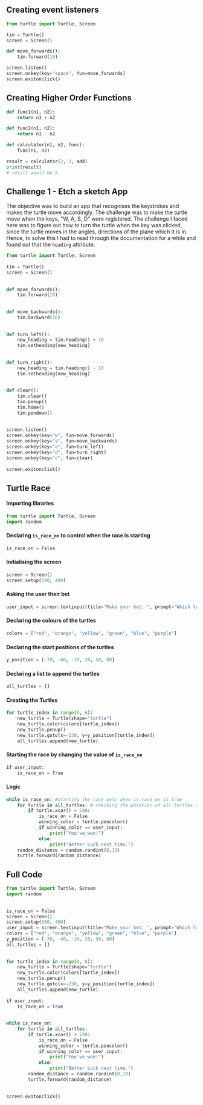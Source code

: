 ## Creating event listeners
```py
from turtle import Turtle, Screen

tim = Turtle()
screen = Screen()

def move_forwards():
	tim.forward(10)

screen.listen()
screen.onkey(key="space", fun=move_forwards)
screen.exitonclick()
```

## Creating Higher Order Functions
```py
def func1(n1, n2):
	return n1 + n2

def func2(n1, n2):
	return n1 - n2

def calculator(n1, n2, func):
	func(n1, n2)

result = calculator(2, 3, add)
print(result) 
# result would be 5
```

## Challenge 1 - Etch a sketch App
The objective was to build an app that recognises the keystrokes and makes the turtle move accordingly. The challenge was to make the turtle move when the keys, "W, A, S, D" were registered. The challenge I faced here was to figure out how to turn the turtle when the key was clicked, since the turtle moves in the angles, directions of the plane which it is in. Hence, to solve this I had to read through the documentation for a while and found out that the `heading` attribute.
```py
from turtle import Turtle, Screen  
  
tim = Turtle()  
screen = Screen()  
  
  
def move_forwards():  
    tim.forward(10)  
  
  
def move_backwards():  
    tim.backward(10)  
  
  
def turn_left():  
    new_heading = tim.heading() + 10  
    tim.setheading(new_heading)  
  
  
def turn_right():  
    new_heading = tim.heading() - 10  
    tim.setheading(new_heading)  
  
  
def clear():  
    tim.clear()  
    tim.penup()  
    tim.home()  
    tim.pendown()  
  
  
screen.listen()  
screen.onkey(key="w", fun=move_forwards)  
screen.onkey(key="s", fun=move_backwards)  
screen.onkey(key="a", fun=turn_left)  
screen.onkey(key="d", fun=turn_right)  
screen.onkey(key="c", fun=clear)  
  
screen.exitonclick()
```

## Turtle Race
#### Importing libraries
```py
from turtle import Turtle, Screen  
import random
```

#### Declaring `is_race_on` to control when the race is starting
```py
is_race_on = False
```

#### Initialising the screen
```py
screen = Screen()  
screen.setup(500, 400)
```

#### Asking the user their bet
```py
user_input = screen.textinput(title="Make your bet: ", prompt="Which turtle will win the race? Enter a color: ")
```

#### Declaring the colours of the turtles
```py
colors = ["red", "orange", "yellow", "green", "blue", "purple"]
```

#### Declaring the start positions of the turtles
```py
y_position = [-70, -40, -10, 20, 50, 80]
```

#### Declaring a list to append the turtles
```py
all_turtles = []
```

#### Creating the Turtles
```py
for turtle_index in range(0, 6):  
    new_turtle = Turtle(shape="turtle")  
    new_turtle.color(colors[turtle_index])  
    new_turtle.penup()  
    new_turtle.goto(x=-230, y=y_position[turtle_index])  
    all_turtles.append(new_turtle)
```

#### Starting the race by changing the value of `is_race_on`
```py
if user_input:  
    is_race_on = True
```

#### Logic
```py
while is_race_on: #starting the race only when is_race_on is true
	for turtle in all_turtles: # checking the position of all turtles and declaring the speed of the turtles
		if turtle.xcor() > 230:  
		    is_race_on = False  
		    winning_color = turtle.pencolor()  
		    if winning_color == user_input:  
		        print("You've won!")  
		    else:  
		        print("Better Luck next time.")
    random_distance = random.randint(0,10)  
	turtle.forward(random_distance)
```

## Full Code
```py
from turtle import Turtle, Screen  
import random  
  
  
is_race_on = False  
screen = Screen()  
screen.setup(500, 400)  
user_input = screen.textinput(title="Make your bet: ", prompt="Which turtle will win the race? Enter a color: ")  
colors = ["red", "orange", "yellow", "green", "blue", "purple"]  
y_position = [-70, -40, -10, 20, 50, 80]  
all_turtles = []  
  
  
for turtle_index in range(0, 6):  
    new_turtle = Turtle(shape="turtle")  
    new_turtle.color(colors[turtle_index])  
    new_turtle.penup()  
    new_turtle.goto(x=-230, y=y_position[turtle_index])  
    all_turtles.append(new_turtle)  
  
if user_input:  
    is_race_on = True  
  
  
while is_race_on:  
    for turtle in all_turtles:  
        if turtle.xcor() > 230:  
            is_race_on = False  
            winning_color = turtle.pencolor()  
            if winning_color == user_input:  
                print("You've won!")  
            else:  
                print("Better Luck next time.")  
        random_distance = random.randint(0,10)  
        turtle.forward(random_distance)  
  
  
screen.exitonclick()
```